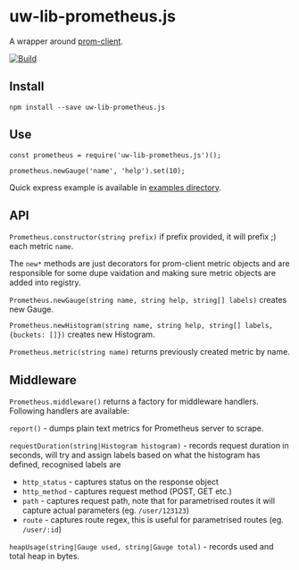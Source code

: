 # uw-lib-prometheus.js

A wrapper around [prom-client](https://github.com/siimon/prom-client).

[![Build][travis-build-badge]][travis-build-url]

## Install

    npm install --save uw-lib-prometheus.js

## Use

    const prometheus = require('uw-lib-prometheus.js')();
    
    prometheus.newGauge('name', 'help').set(10);
    
Quick express example is available in [examples directory](./examples).

## API

`Prometheus.constructor(string prefix)` if prefix provided, it will prefix ;) each metric `name`.

The `new*` methods are just decorators for prom-client metric objects and are responsible for some dupe vaidation and making sure metric objects are added into registry. 

`Prometheus.newGauge(string name, string help, string[] labels)` creates new Gauge.

`Prometheus.newHistogram(string name, string help, string[] labels, {buckets: []})` creates new Histogram.

`Prometheus.metric(string name)` returns previously created metric by name.

## Middleware

`Prometheus.middleware()` returns a factory for middleware handlers. Following handlers are available:

`report()` - dumps plain text metrics for Prometheus server to scrape.

`requestDuration(string|Histogram histogram)` - records request duration in seconds, will try and assign labels based on what the histogram has defined, recognised labels are
  - `http_status` - captures status on the response object
  - `http_method` - captures request method (POST, GET etc.)
  - `path`		- captures request path, note that for parametrised routes it will capture actual parameters (eg. `/user/123123`)
  - `route`		- captures route regex, this is useful for parametrised routes (eg. `/user/:id`)

`heapUsage(string|Gauge used, string|Gauge total)` - records used and total heap in bytes.



[travis-build-badge]: https://img.shields.io/travis/utilitywarehouse/uw-lib-prometheus.js.svg?style=flat-square
[travis-build-url]: https://travis-ci.org/utilitywarehouse/uw-lib-prometheus.js
